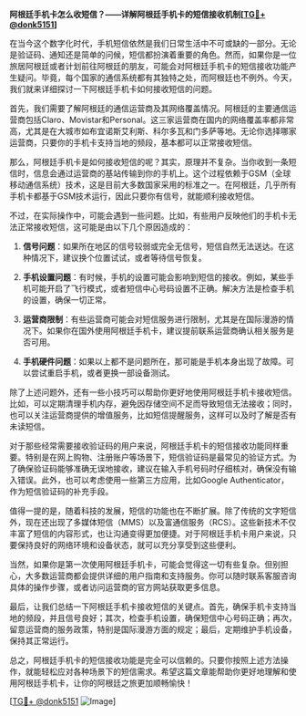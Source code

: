 **阿根廷手机卡怎么收短信？——详解阿根廷手机卡的短信接收机制[[TG💪+ @donk5151](https://t.me/s/donk5151)]**

在当今这个数字化时代，手机短信依然是我们日常生活中不可或缺的一部分。无论是验证码、通知还是简单的问候，短信都扮演着重要的角色。然而，如果你是一位旅居阿根廷或者计划前往阿根廷的朋友，可能会对阿根廷手机卡的短信接收功能产生疑问。毕竟，每个国家的通信系统都有其独特之处，而阿根廷也不例外。今天，我们就来详细探讨一下阿根廷手机卡如何接收短信的问题。

首先，我们需要了解阿根廷的通信运营商及其网络覆盖情况。阿根廷的主要通信运营商包括Claro、Movistar和Personal。这三家运营商在国内的网络覆盖率都非常高，尤其是在大城市如布宜诺斯艾利斯、科尔多瓦和门多萨等地。无论你选择哪家运营商，只要你的手机卡支持当地的频段，基本都可以正常接收短信。

那么，阿根廷手机卡是如何接收短信的呢？其实，原理并不复杂。当你收到一条短信时，信息会通过运营商的基站传输到你的手机上。这个过程依赖于GSM（全球移动通信系统）技术，这是目前大多数国家采用的标准之一。在阿根廷，几乎所有手机卡都基于GSM技术运行，因此只要你有信号，就能顺利接收短信。

不过，在实际操作中，可能会遇到一些问题。比如，有些用户反映他们的手机卡无法正常接收短信，这可能是由以下几个原因造成的：

1. **信号问题**：如果所在地区的信号较弱或完全无信号，短信自然无法送达。在这种情况下，建议换个位置试试，或者等待信号恢复。
   
2. **手机设置问题**：有时候，手机的设置可能会影响到短信的接收。例如，某些手机可能开启了飞行模式，或者短信中心号码设置不正确。解决方法是检查手机的设置，确保一切正常。

3. **运营商限制**：有些运营商可能会对短信服务进行限制，尤其是在国际漫游的情况下。如果你在国外使用阿根廷手机卡，建议提前联系运营商确认相关服务是否可用。

4. **手机硬件问题**：如果以上都不是问题所在，那可能是手机本身出现了故障。可以尝试重启手机，或者更换一部设备测试。

除了上述问题外，还有一些小技巧可以帮助你更好地使用阿根廷手机卡接收短信。比如，可以定期清理手机内存，避免因存储空间不足而导致短信无法接收；同时，也可以关注运营商提供的增值服务，比如短信提醒服务，这样可以及时了解是否有未读短信。

对于那些经常需要接收验证码的用户来说，阿根廷手机卡的短信接收功能同样重要。特别是在网上购物、注册账户等场景下，短信验证码是最常见的验证方式。为了确保验证码能够准确无误地接收，建议在输入手机号码时仔细核对，确保没有输入错误。此外，也可以考虑使用一些第三方应用，比如Google Authenticator，作为短信验证码的补充手段。

值得一提的是，随着科技的发展，短信的功能也在不断扩展。除了传统的文字短信外，现在还出现了多媒体短信（MMS）以及富通信服务（RCS）。这些新技术不仅丰富了短信的内容形式，也让沟通变得更加便捷。对于阿根廷手机卡用户来说，只要保持良好的网络环境和设备状态，就可以充分享受到这些便利。

当然，如果你是第一次使用阿根廷手机卡，可能会觉得这一切有些复杂。但别担心，大多数运营商都会提供详细的用户指南和支持服务。你可以随时联系客服咨询具体的操作步骤，或者访问运营商的官方网站获取更多信息。

最后，让我们总结一下阿根廷手机卡接收短信的关键点。首先，确保手机卡支持当地的频段，并且信号良好；其次，检查手机设置，确保短信中心号码正确；再次，留意运营商的服务政策，特别是国际漫游方面的规定；最后，定期维护手机设备，保持其正常运行。

总之，阿根廷手机卡的短信接收功能是完全可以信赖的。只要你按照上述方法操作，就能轻松应对各种场景下的短信需求。希望这篇文章能帮助你更好地理解和使用阿根廷手机卡，让你的阿根廷之旅更加顺畅愉快！

[[TG💪+ @donk5151](https://t.me/s/donk5151) ![Image](https://i.postimg.cc/rwNCRYN7/Snipaste-2025-04-30-17-27-05.png)]